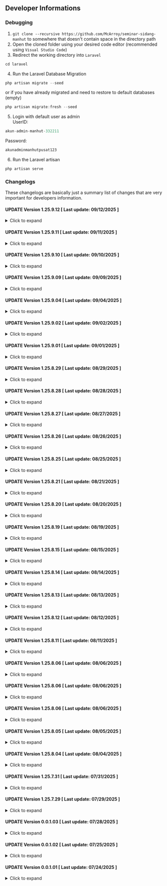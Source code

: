 ## Developer Informations
### Debugging
1. `git clone --recursive https://github.com/McArroy/seminar-sidang-manhut` to somewhere that doesn't contain space in the directory path
2. Open the cloned folder using your desired code editor (recommended using `Visual Studio Code`)
3. Redirect the working directory into `Laravel`
```c
cd laravel
```
4. Run the Laravel Database Migration
```c
php artisan migrate --seed
```
or if you have already migrated and need to restore to default databases (empty)
```c
php artisan migrate:fresh --seed
```
5. Login with default user as admin<br>
UserID:
```c
akun-admin-manhut-332211
```
Password:
```c
akunadminmanhutpusat123
```
6. Run the Laravel artisan
```c
php artisan serve
```

### Changelogs
These changelogs are basically just a summary list of changes that are very important for developers information.

#### UPDATE Version 1.25.9.12 [ Last update: 09/12/2025 ]
<details>
<summary>Click to expand</summary>

**[ COMMONS ]**
- Fixed `FullScreenPDFFrame` codes logic

**[ UI/UX ]**
- Fixed some letter element codes

**[ LARAVEL ]**
- Fixed academic-type list on schedule page
- Fixed check room-availability via client-side before create academics

</details>

#### UPDATE Version 1.25.9.11 [ Last update: 09/11/2025 ]
<details>
<summary>Click to expand</summary>

**[ UI/UX ]**
- Added close-icon on dialog input-data for another option to close the dialog
- Added a new column `Status` in users page
- Fixed overflow for dialog and dialog input-data enabled overflow the content instead of the dialog element itself
- Fixed side navigation-bar's height
- Fixed nav-link element when the button activated is no longer not clickable except if the button is a button-list
- Fixed `is_active` value selected via dropdown instead of checkbox

**[ LARAVEL ]**
- Fixed request-query type to prevent data mismatch
- Fixed admin, student, and lecturer page by removing them and replaced by users page instead to prevent low performance in the backend and gives cleaner codes
- Fixed semesters list not displayed correctly and added text `(Today)` on the schedule if the academic's date is today
- Fixed some codes logic
- Fixed some codes
- Fixed typo
- Removed unused files

</details>

#### UPDATE Version 1.25.9.10 [ Last update: 09/10/2025 ]
<details>
<summary>Click to expand</summary>

**[ UI/UX ]**
- Fixed overflow in dialog-popup
- Fixed select2 element not displayed properly

**[ LARAVEL ]**
- Added `DefaultUserSeeder` for default user right after migrated the database (as a admin)
- Fixed display or search lecturers if only `is_active`
- Fixed `Message` function on HelperController controller not redirected `withInput`
- Fixed check room-availability before create academics
- Fixed typo
- Removed default register from existence
- Removed unused files

</details>

#### UPDATE Version 1.25.9.09 [ Last update: 09/09/2025 ]
<details>
<summary>Click to expand</summary>

**[ COMMONS ]**
- Added separated javascripts element by imported via .blade instead .js to make consistency and stable ones
- Fixed some form-validation's codes logic
- Fixed some codes form input-data not displayed properly
- Fixed some bugs
- Removed unused files

**[ DATABASE ]**
- Added `is_active` database-field on users' database

**[ UI/UX ]**
- Added failed login-message if user is not activated
- Fixed `useridnumber` is not in uppercase if failed to login
- Fixed input-wrapper element by adding checked attribute for checkbox input-type
- Fixed checkbox style
- Fixed color on login page

**[ LARAVEL ]**
- Fixed admin is no longer deactivated his own data
- Fixed some codes
- Removed unused codes

</details>

#### UPDATE Version 1.25.9.04 [ Last update: 09/04/2025 ]
<details>
<summary>Click to expand</summary>

**[ COMMONS ]**
- Added form confirmation before delete academics data

**[ UI/UX ]**
- Fixed some table columns' width
- Fixed navigator-buttons not display correctly if the data is empty
- Fixed overflow-x on main-content if the side navigation-bar is active

**[ LARAVEL ]**
- Added function `GetById` on AcademicController controller
- Added function `GetById` on LetterController controller
- Added route to delete academic's data
- Fixed academics are no longer removable if already accepted
- Fixed schedule page now is using latest controllers, databases, and codes logic
- Fixed search by academic type on schedule page now is using by existed data
- Fixed delete academic now is enabled
- Fixed roomname not sorted alphabetically
- Fixed codes logic on navigator-buttons to prevent overflow button page
- Fixed some codes
- Removed unused codes

</details>

#### UPDATE Version 1.25.9.02 [ Last update: 09/02/2025 ]
<details>
<summary>Click to expand</summary>

`This update has so many changes. The fact about removing existed seminar and thesis defense (codes and files), is about codes and logics efficiency. Also to avoid duplicated data, system crash, bugs, and more in some cases.`

**[ COMMONS ]**
- Fixed some bugs

**[ DATABASE ]**
- Added Academic database<br>
`To replace existed separated seminar and thesis defense database`

**[ UI/UX ]**
- Added academics page
- Fixed side-navigationbar

**[ LARAVEL ]**
- Added AcademicContoller controller
- Added Academic model
- Added dynamic-language texts for some codes
- Fixed some codes on LetterContoller controller
- Fixed some codes on PageContoller controller
- Fixed some codes on RoomContoller controller
- Fixed `Message` function on HelperController controller to make dynamic route instead of only for redirect back
- Fixed default `fallback_locale` into Indonesia
- Fixed some routes
- Fixed typo
- Removed unused codes
- Removed unused files

</details>

#### UPDATE Version 1.25.9.01 [ Last update: 09/01/2025 ]
<details>
<summary>Click to expand</summary>

**[ COMMONS ]**
- Fixed some inputs logic

**[ DATABASE ]**
- Fixed now `moderator` database-field is nullable
- Fixed typo
- Removed `supervisory_committee` that no longer needed

**[ UI/UX ]**
- Fixed dialog input-data top-banner is no longer scrolled
- Fixed dialog maximum height by reduced into 90%

**[ LARAVEL ]**
- Fixed request-query in better way for consistency
- Fixed `moderator` input-field is no longer available for Thesis Defense
- Fixed `moderator` field is not required anymore for Thesis Defense in LetterController controller
- Fixed typo
- Removed `supervisory_committee` that no longer needed
- Removed unused codes

</details>

#### UPDATE Version 1.25.8.29 [ Last update: 08/29/2025 ]
<details>
<summary>Click to expand</summary>

**[ COMMONS ]**
- Added form-confirmation before deleting user(s)
- Fixed some bugs when validating form(s)
- Fixed form-validation that button save or submit is no longer enabled if content(s) is/are not changed
- Fixed typo

**[ DATABASE ]**
- Fixed typo

**[ UI/UX ]**
- Fixed useridnumber-field now is readonly
- Fixed dialog-message width-size
- Fixed misplaced animations for dialog-message
- Fixed dialog letter-viewer max-width when on full-screen
- Renamed some images
- Removed unused codes

**[ LARAVEL ]**
- Added `Asset` function in HelperController controller
- Fixed DeterministicEncryption traits function by added inside the traits rather than included in every Model classes
- Fixed useridnumber now is no longer editable
- Fixed assets cache by added each assets dynamically
- Fixed some routes

</details>

#### UPDATE Version 1.25.8.28 [ Last update: 08/28/2025 ]
<details>
<summary>Click to expand</summary>

**[ COMMONS ]**
- Fixed when adding user(s) and the password added automatically now is using uppercase (again)

**[ UI/UX ]**
- Fixed button(s) when focused
- Fixed visibility side-navigationbar to prevent clickable when not visible

**[ LARAVEL ]**
- Added Message function in HelperController controller
- Fixed some codes on LetterContoller controller
- Fixed some codes on RoomContoller controller
- Fixed some codes on UserContoller controller
- Fixed some routes

</details>

#### UPDATE Version 1.25.8.27 [ Last update: 08/27/2025 ]
<details>
<summary>Click to expand</summary>

**[ COMMONS ]**
- Fixed when adding user(s) and the password added automatically now is no longer in uppercase by default instead using lowercase to prevent user-error when login

**[ UI/UX ]**
- Fixed typo

**[ LARAVEL ]**
- Fixed RoomContoller controller
- Fixed failed to update letter(s)
- Fixed some routes
- Fixed typo
- Removed unused files

</details>

#### UPDATE Version 1.25.8.26 [ Last update: 08/26/2025 ]
<details>
<summary>Click to expand</summary>

**[ DATABASE ]**
- Added Letter database

**[ UI/UX ]**
- Fixed loading-animations
- Fixed padding on side-navigationbar

**[ LARAVEL ]**
- Added LetterController controller
- Added Letter model
- Added some routes
- Fixed some codes announcements page
- Fixed some codes

</details>

#### UPDATE Version 1.25.8.25 [ Last update: 08/25/2025 ]
<details>
<summary>Click to expand</summary>

**[ COMMONS ]**
- Fixed when adding user(s) the password not added automatically when input the useridnumber

**[ UI/UX ]**
- Fixed pop-up after created seminar or thesis defense by replaced into dialog pop-up instead of toast pop-up
- Fixed display re-preview letters by not using the same display when letters created in the first place
- Fixed schedule page on admin by added status/filter in the first column
- Fixed some codes
- Fixed typo

**[ LARAVEL ]**
- Added HelperController controller

</details>

#### UPDATE Version 1.25.8.21 [ Last update: 08/21/2025 ]
<details>
<summary>Click to expand</summary>

**[ COMMONS ]**
- Added tag link into seminar and thesis defense page in dialog message

**[ UI/UX ]**
- Added animations for some elements
- Added star character (*) after label for each required-input elements
- Added dialog message called via server-side
- Fixed tag `<a>` not displayed properly in dialog pop-up
- Fixed some tables not displayed properly
- Fixed some bugs on side-navigationbar
- Removed unused codes

**[ LARAVEL ]**
- Added server-side validation for some actions

</details>

#### UPDATE Version 1.25.8.20 [ Last update: 08/20/2025 ]
<details>
<summary>Click to expand</summary>

**[ UI/UX ]**
- Fixed visibility side-navigationbar by added box-shadow
- Fixed adjustments some tables
- Fixed some codes

</details>

#### UPDATE Version 1.25.8.19 [ Last update: 08/19/2025 ]
<details>
<summary>Click to expand</summary>

**[ COMMONS ]**
- Added validation-forms to validate required input(s) before submit

**[ UI/UX ]**
- Added dialog pop-up animation
- Fixed background for button when disabled
- Fixed textarea element now is able to resize vertically
- Fixed some bugs when dialog message not close or display correctly
- Fixed some bugs
- Fixed typo

**[ LARAVEL ]**
- Fixed seminar and thesis defense are no longer removable if status is accepted
- Fixed some data is no longer stored dynamically to prevent inconsistency data<br>
`The example for this update is like when store the letter, in the supervisor column, the stored data is just plain text instead of id for the supervisor then get the rest of supervisor's data from database. This can make data more consistent if we want to look at in future time.`

</details>

#### UPDATE Version 1.25.8.15 [ Last update: 08/15/2025 ]
<details>
<summary>Click to expand</summary>

**[ COMMONS ]**
- Fixed dialog input-data by reducing function's parameters
- Fixed typo

**[ UI/UX ]**
- Added select2 element
- Added admin-admins page
- Fixed when try to login but failed useridnumber will not be reset anymore
- Fixed overflowed sub-buttons on side-navigationbar
- Fixed side-navigationbar to reduce motion sickness by enabling overlap when hovered
- Fixed loading-animations to reduce motion sickness by changing the opacity instead of display-type
- Fixed some codes by removing unused codes and moved into global CSS class
- Fixed typo
- Fixed some codes

**[ LARAVEL ]**
- Added some functions in PageController controller
- Added some functions in UserController controller
- Added some routes
- Fixed overflowed to display and sent to the server on student dashboard page
- Fixed some codes logic on registrationform page
- Fixed codes logic on SeminarController controller
- Fixed codes logic on ThesisdefenseController controller
- Fixed typo

</details>

#### UPDATE Version 1.25.8.14 [ Last update: 08/14/2025 ]
<details>
<summary>Click to expand</summary>

**[ UI/UX ]**
- Fixed visibility on scrollbar element
- Fixed letter-viewer element's height not based on maximum content-height
- Fixed letter's content not centered in the letter-viewer element

**[ LARAVEL ]**
- Fixed when refresh the registrationletter page it gives error but now will redirected into dashboard instead
- Removed unused codes

</details>

#### UPDATE Version 1.25.8.13 [ Last update: 08/13/2025 ]
<details>
<summary>Click to expand</summary>

**[ COMMONS ]**
- Added side-navigationbar latest state using jQuery code instead manually server-side

**[ DATABASE ]**
- Added Room database
- Fixed some codes

**[ UI/UX ]**
- Added side-navigationbar room menu
- Fixed some codes
- Fixed some layouts and elements
- Fixed letter element for dynamic get room's name
- Updated CSS elements
- Updated button element as needed
- Updated nav-link element as needed

**[ LARAVEL ]**
- Added RoomController controller
- Added Room model
- Added some functions in PageController controller
- Added rooms' routes
- Fixed typo
- Fixed rooms are now get the data from database instead predefined text
- Fixed page queries in PageController controller by validated first
- Fixed queries logic in RoomController controller
- Fixed queries logic in SeminarController controller
- Fixed queries logic in ThesisdefenseController controller
- Fixed queries logic in UserController controller
- Removed unused codes
- Removed unused files

</details>

#### UPDATE Version 1.25.8.12 [ Last update: 08/12/2025 ]
<details>
<summary>Click to expand</summary>

**[ COMMONS ]**
- Fixed when selected type not reset the page query
- Fixed dialog closed when hit "Enter" key
- Fixed dialog must close when clicked the outside of the dialog
- Removed unused codes

**[ UI/UX ]**
- Added animation for the input element when loading
- Fixed input-wrapper element

**[ LARAVEL ]**
- Fixed request query "type" logic
- Fixed when open the dialog comment got a bit of delay
- Fixed page-pagination by adding separated function in PageController controller
- Removed unused files
- Removed unused codes

</details>

#### UPDATE Version 1.25.8.11 [ Last update: 08/11/2025 ]
<details>
<summary>Click to expand</summary>

**[ COMMONS ]**
- Added function DialogInputData on blade file instead saparated JavaScript file
- Removed unused codes

**[ DATABASE ]**
- Fixed unnecessary columns to be encrypted both on seminar and thesis defense table

**[ UI/UX ]**
- Fixed lecturers table

**[ LARAVEL ]**
- Added DeterministicEncryption traits for better performance-encryption rather than default built-in encryption
`This allows to make data being stored in database encrypted but still easy to use again and make performance better`
- Added new routes to get comments on specific id
- Added Deterministic encryption in UserContoller controller for some data
- Fixed authentication warning status on login page
- Fixed data sent into announcements page
- Fixed data username not sent into schedule page
- Fixed some codes in SeminarController controller
- Fixed some codes in ThesisdefenseController controller
- Fixed data-input is called via client-side (again) instead of server-side to improve experience
- Removed unused codes

</details>

#### UPDATE Version 1.25.8.06 [ Last update: 08/06/2025 ]
<details>
<summary>Click to expand</summary>

**[ COMMONS ]**
- Fixed when closing dialog-input not to resetting query type

**[ UI/UX ]**
- Added announcements page
- Added menu for announcements
- Fixed padding-top on side-navigationbar
- Fixed arrow button-list on side-navigationbar not on the right of the parent button
- Fixed text alignment on the tables
- Fixed dialog announcements form
- Fixed students table

**[ LARAVEL ]**
- Added some functions in PageController controller
- Added some routes
- Fixed error when trying to search in schedule page because of get usernames of null

</details>

#### UPDATE Version 1.25.8.06 [ Last update: 08/06/2025 ]
<details>
<summary>Click to expand</summary>

**[ LARAVEL ]**
- Fixed data parsed on classes rather than on each pages
- Fixed when thesis defense updated admin not redirected into thesis defense's page but seminar's page instead
- Fixed some bugs
- Remove unused codes

</details>

#### UPDATE Version 1.25.8.06 [ Last update: 08/06/2025 ]
<details>
<summary>Click to expand</summary>

**[ COMMONS ]**
- Fixed dialog input-data now is called via server instead plain-text using jQuery
- Fixed some bugs
- Removed unused codes

**[ UI/UX ]**
- Fixed GoogleDrive folder not opened in a new tab
- Fixed useridnumber not displayed uppercase via server-side
- Fixed some bugs

**[ LARAVEL ]**
- Added some functions in SeminarController controller
- Added some functions in ThesisdefenseController controller
- Added some functions in UserController controller
- Added some routes
- Fixed memory overflow on some functions in UserController controller
- Fixed seminar's comment not deleted if status is accepted
- Fixed thesis defense's comment not deleted if status is accepted
- Fixed lecturers are now get the data from database instead predefined text
- Fixed some bugs

</details>

#### UPDATE Version 1.25.8.05 [ Last update: 08/05/2025 ]
<details>
<summary>Click to expand</summary>

**[ UI/UX ]**
- Added admin dashboard page

**[ LARAVEL ]**
- Updated PageController controller for admin dashboard page

</details>

#### UPDATE Version 1.25.8.04 [ Last update: 08/04/2025 ]
<details>
<summary>Click to expand</summary>

**[ COMMONS ]**
- Fixed typo
- Moved inline jQuery script(s) into separated function(s)

**[ DATABASE ]**
- Fixed some type of column in User database

**[ UI/UX ]**
- Added CSS elements
- Added navigation-buttons element
- Added admin-students page
- Added admin-lecturers page
- Added admin-seminars page
- Added admin-thesisdefenses page
- Added some functions in PageController controller
- Added some functions in SeminarController controller
- Added some functions in ThesisdefenseController controller
- Added some functions in UserController controller
- Fixed inconsistency margin-top in login-page
- Fixed tag `<a>` not shown properly
- Fixed admin navigation-sidebar
- Fixed some bugs
- Removed unused codes
- Moved schedule page into commons folder

**[ LARAVEL ]**
- Added encrypted data in User model
- Added user-role middleware
- Added middleware class for each user-role
- Added some routes
- Fixed codes logic
- Fixed code indentation and standardization
- Fixed redirected page into desired dashboard instead of default laravel after logged-in
- Removed unused files
- Removed unused codes

</details>

#### UPDATE Version 1.25.7.31 [ Last update: 07/31/2025 ]
<details>
<summary>Click to expand</summary>

**[ COMMONS ]**
- Updated UpdateQueryParam by added ResetParams to reset unnecessary parameter(s)

**[ DATABASE ]**
- Added Thesis Defense database

**[ UI/UX ]**
- Added CSS elements
- Added toast pop-up
- Added "oninput", "onchange", and "autofocus" attribute on input element and fixed some bugs when element added a new slot inside it
- Updated Seminar and Thesis Defense Flow image
- Updated login page
- Updated schedule page
- Fixed some bugs
- Fixed animations' path

**[ LARAVEL ]**
- Added PageController controller
- Added Thesisdefense model
- Added ThesisdefenseController controller
- Added UserController controller
- Updated routes by added classes and queries
- Fixed users are not redirected to the desired dashboard
- Fixed type page not as expected
- Fixed schedule page gives infinite loop if the semester is not available on the database
- Fixed letter element dynamically get username from database instead of just get current user session
- Fixed some bugs
- Renamed DateIndoFormatter into DateIndoFormatterController
- Removed unused codes

</details>

#### UPDATE Version 1.25.7.29 [ Last update: 07/29/2025 ]
<details>
<summary>Click to expand</summary>

**[ DATABASE ]**
- Fixed Seminar database for encrypted data

**[ UI/UX ]**
- Added CSS elements
- Added letter element
- Added "href" and "target" attribute on button element that acts like from tag `<a>`
- Fixed some bugs
- Updated requirements page

**[ LARAVEL ]**
- Added routes for registrationform and requirements
- Updated routes for dashboard with the needed method
- Updated Seminar model by enabling encrypted data
- Updated Seminar controller into usable function for showing page, creating, updating, deleting database, and so on
- Fixed dashboard page into active page (not a static page anymore)
- Removed unused codes

</details>

#### UPDATE Version 0.0.1.03 [ Last update: 07/28/2025 ]
<details>
<summary>Click to expand</summary>

**[ COMMONS ]**
- Updated PDF-viewer must be reset to default zoom before download it

**[ DATABASE ]**
- Added Seminar database

**[ UI/UX ]**
- Added registrationletter page
- Added activated navbar-button on registrationletter page
- Added letter-viewer element
- Fixed loading-text name based on app name
- Fixed default background button to none instead of white
- Fixed pages' padding when auto scroll engaged
- Fixed navigation button not activated on some pages

**[ LARAVEL ]**
- Added DateIndoFormatter controller
- Added registrationletter route
- Added Seminar model
- Added Seminar controller
- Fixed registration-form routes as what they should be
- Fixed typo
- Removed unused codes

</details>

#### UPDATE Version 0.0.1.02 [ Last update: 07/25/2025 ]
<details>
<summary>Click to expand</summary>

**[ DATABASE ]**
- Updated database migrations as needed

**[ UI/UX ]**
- Added CSS elements
- Added ipb-logo element
- Added input-wrapper element
- Added nav-link-dropdown element
- Added some colors
- Added dashboard page
- Added registration-form page
- Added flow page
- Added requirements page
- Added schedule page
- Updated app-layout as needed
- Updated login page as needed
- Updated register page as needed
- Updated button element as needed
- Updated nav-link element as needed
- Fixed some bugs
- Remove unused codes

**[ LARAVEL ]**
- Added routes
- Updated User model as needed
- Updated CreateNewUser as needed
- Updated AppLayout as needed
- Updated GuestLayout as needed
- Updated UserFactory as needed

</details>

#### UPDATE Version 0.0.1.01 [ Last update: 07/24/2025 ]
<details>
<summary>Click to expand</summary>

**[ COMMONS ]**
- Added README.md

**[ UI/UX ]**
- Added animation elements
- Added CSS elements
- Added images
- Added JavsScript elements

**[ LARAVEL ]**
- Added Laravel Framework
- Fixed code indentation and standardization
- Removed unused files

</details>